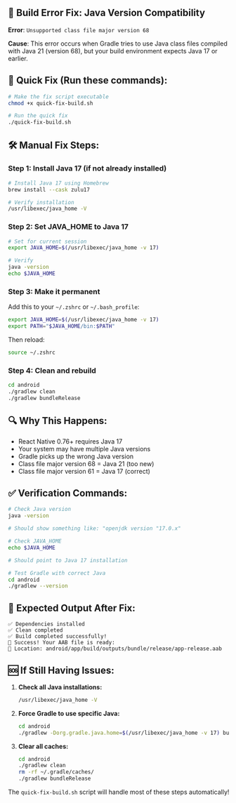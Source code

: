 ## 🚨 Build Error Fix: Java Version Compatibility

**Error**: `Unsupported class file major version 68`

**Cause**: This error occurs when Gradle tries to use Java class files compiled with Java 21 (version 68), but your build environment expects Java 17 or earlier.

## 🔧 **Quick Fix (Run these commands):**

```bash
# Make the fix script executable
chmod +x quick-fix-build.sh

# Run the quick fix
./quick-fix-build.sh
```

## 🛠 **Manual Fix Steps:**

### Step 1: Install Java 17 (if not already installed)
```bash
# Install Java 17 using Homebrew
brew install --cask zulu17

# Verify installation
/usr/libexec/java_home -V
```

### Step 2: Set JAVA_HOME to Java 17
```bash
# Set for current session
export JAVA_HOME=$(/usr/libexec/java_home -v 17)

# Verify
java -version
echo $JAVA_HOME
```

### Step 3: Make it permanent
Add this to your `~/.zshrc` or `~/.bash_profile`:
```bash
export JAVA_HOME=$(/usr/libexec/java_home -v 17)
export PATH="$JAVA_HOME/bin:$PATH"
```

Then reload:
```bash
source ~/.zshrc
```

### Step 4: Clean and rebuild
```bash
cd android
./gradlew clean
./gradlew bundleRelease
```

## 🔍 **Why This Happens:**

- React Native 0.76+ requires Java 17
- Your system may have multiple Java versions
- Gradle picks up the wrong Java version
- Class file major version 68 = Java 21 (too new)
- Class file major version 61 = Java 17 (correct)

## ✅ **Verification Commands:**

```bash
# Check Java version
java -version

# Should show something like: "openjdk version "17.0.x"

# Check JAVA_HOME
echo $JAVA_HOME

# Should point to Java 17 installation

# Test Gradle with correct Java
cd android
./gradlew --version
```

## 🎯 **Expected Output After Fix:**

```
✅ Dependencies installed
✅ Clean completed  
✅ Build completed successfully!
🎉 Success! Your AAB file is ready:
📁 Location: android/app/build/outputs/bundle/release/app-release.aab
```

## 🆘 **If Still Having Issues:**

1. **Check all Java installations:**
   ```bash
   /usr/libexec/java_home -V
   ```

2. **Force Gradle to use specific Java:**
   ```bash
   cd android
   ./gradlew -Dorg.gradle.java.home=$(/usr/libexec/java_home -v 17) bundleRelease
   ```

3. **Clear all caches:**
   ```bash
   cd android
   ./gradlew clean
   rm -rf ~/.gradle/caches/
   ./gradlew bundleRelease
   ```

The `quick-fix-build.sh` script will handle most of these steps automatically!